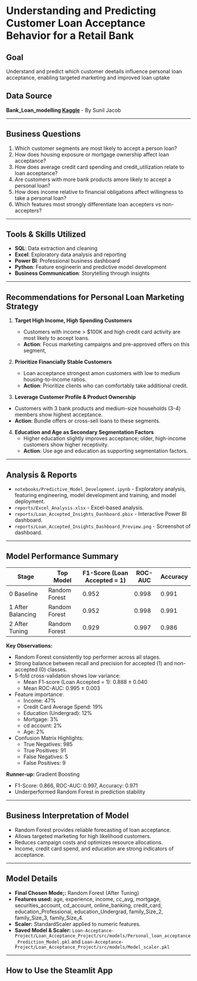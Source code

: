# Understanding and Predicting Customer Loan Acceptance Behavior for a Retail Bank

## Goal
Understand and predict which customer deetails influence personal loan acceptance, enabling targeted marketing and improved loan uptake 

## Data Source
**Bank_Loan_modelling [Kaggle](https://www.kaggle.com/datasets/itsmesunil/bank-loan-modelling)** - By Sunil Jacob

---

## Business Questions

1. Which customer segments are most likely to accept a person loan?
2. How does housing exposure or mortgage ownership affect loan acceptance?
3. How does average credit card spending and credit_utilization relate to loan acceptance?
4. Are customers with more bank products amore likely to accept a personal loan?
5. How does income relative to financial obligations affect willingness to take a personal loan?
6. Which features most strongly differentiate loan accepters vs non-accepters?

---

## Tools & Skills Utilized

- **SQL**: Data extraction and cleaning
- **Excel**: Exploratory data analysis and reporting
- **Power BI**: Professional business dashboard
- **Python**: Feature engineerin and predictive model development
- **Business Communication**: Storytelling through insights

---

## Recommendations for Personal Loan Marketing Strategy

1. **Target High Income, High Spending Customers**
   - Customers with income > $100K and high credit card activity are most likely to accept loans.
   - **Action**: Focus marketing campaigns and pre-approved offers on this segment,
  
2. **Prioritize Financially Stable Customers**
   - Loan acceptance strongest amon customers with low to medium housing-to-income ratios.
   - **Action**: Prioritize clients who can comfortably take additional credit.
  
3. **Leverage Customer Profile & Product Ownership**
  - Customers with 3 bank products and medium-size households (3-4) members show highest acceptance.
  - **Action**: Bundle offers or cross-sell loans to these segments.

4. **Education and Age as Secondary Segmentation Factors**
   - Higher education slightly improves acceptance; older, high-income customers show higher receptivity.
   - **Action**: Use age and education as supporting segmentation factors.
  
---

## Analysis & Reports

- `notebooks/Predictive_Model_Development.ipynb` - Exploratory analysis, featuring engineering, model development and training, and model deployment.
- `reports/Excel_Analysis.xlsx` - Excel-based analysis.
- `reports/Loan_Accepted_Insights_Dashboard.pbix` - Interactive Power BI dashboard.
- `reports/Loan_Accepted_Insights_Dashboard_Preview.png` - Screenshot of dashboard.

---

## Model Performance Summary

| Stage               | Top Model        | F1-Score (Loan Accepted = 1)  | ROC-AUC | Accuracy |
|--------------------|-------------------|-------------------------------|---------|----------|
| 0 Baseline         | Random Forest     | 0.952                         | 0.998   | 0.991    |
| 1 After Balancing  | Random Forest     | 0.952                         | 0.998   | 0.991    |
| 2 After Tuning     | Random Forest     | 0.929                         | 0.997   | 0.986    |

**Key Observations:**
- Random Forest consistently top performer across all stages.
- Strong balance between recall and precision for accepted (1) and non-accepted (0) classes.
- 5-fold cross-validation shows low variance:
  - Mean F1-score (Loan Accepted = 1): 0.888 ± 0.040
  - Mean ROC-AUC: 0.995 ± 0.003
- Feature importance:
  - Income: 47%
  - Credit Card Average Spend: 19%
  - Education (Undergrad): 12%
  - Mortgage: 3%
  - cd account: 2%
  - Age: 2%
- Confusion Matrix Highlights:
  - True Negatives: 985
  - True Positives: 91
  - False Negatives: 5
  - False Positives: 9
 
**Runner-up:** Gradient Boosting
  - F1-Score: 0.866, ROC-AUC: 0.997, Accuracy: 0.971
  - Underperformed Random Forest in prediction stability
 
---

## Business Interpretation of Model

- Random Forest provides reliable forecasting of loan acceptance.
- Allows targeted marketing for high likelihood customers.
- Reduces campaign costs and optimizes resource allocations.
- Income, credit card spend, and education are strong indicators of acceptance.

---

## Model Details

- **Final Chosen Mode;:** Random Forest (After Tuning)
- **Features used:** age, experience, income, cc_avg, mortgage, securities_account,	cd_account,	online_banking,	credit_card, education_Professional,	education_Undergrad,	family_Size_2,	family_Size_3,	family_Size_4.
- **Scaler:** StandardScaler applied to numeric features.
- **Saved Model & Scaler:** `Loan-Acceptance-Project/Loan_Acceptance_Project/src/models/Personal_loan_acceptance_Prediction_Model.pkl` and `Loan-Acceptance-Project/Loan_Acceptance_Project/src/models/Model_scaler.pkl`

---

## How to Use the Steamlit App
